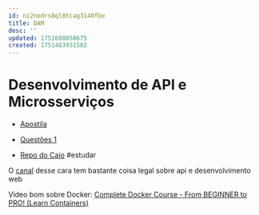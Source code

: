 ```yaml
---
id: ni2nodrs8ql8tcag3140fbe
title: DAM
desc: ''
updated: 1751600858675
created: 1751483931502
---
```

# Desenvolvimento de API e Microsserviços

- [Apostila](./APOSTILAS/DAM.typ)

- [Questões 1](/QUESTOES/DAM-1.typ)

- [Repo do Caio](https://github.com/caio-ireno/API-s-Python) #estudar

O [canal](https://www.youtube.com/@DaveGrayTeachesCode) desse cara tem bastante coisa legal sobre api e desenvolvimento web

Video bom sobre Docker: [Complete Docker Course - From BEGINNER to PRO! (Learn Containers)](https://youtu.be/RqTEHSBrYFw)